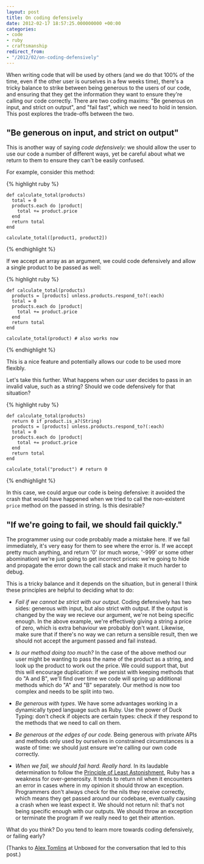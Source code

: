 ```yaml
---
layout: post
title: On coding defensively
date: 2012-02-17 18:57:25.000000000 +00:00
categories:
- code
- ruby
- craftsmanship
redirect_from:
- "/2012/02/on-coding-defensively"
---
```

When writing code that will be used by others (and we do that 100% of the time, even if the other user is ourselves in a few weeks time), there's a tricky balance to strike between being generous to the users of our code, and ensuring that they get the information they want to ensure they're calling our code correctly. There are two coding maxims: "Be generous on input, and strict on output", and "fail fast", which we need to hold in tension. This post explores the trade-offs between the two.

## "Be generous on input, and strict on output"

This is another way of saying *code defensively:* we should allow the user to use our code a number of different ways, yet be careful about what we return to them to ensure they can't be easily confused.

For example, consider this method:

{% highlight ruby %}

    def calculate_total(products)
      total = 0
      products.each do |product|
        total += product.price
      end
      return total
    end

    calculate_total([product1, product2])

{% endhighlight %}

If we accept an array as an argument, we could code defensively and allow a single product to be passed as well:

{% highlight ruby %}

    def calculate_total(products)
      products = [products] unless.products.respond_to?(:each)
      total = 0
      products.each do |product|
        total += product.price
      end
      return total
    end

    calculate_total(product) # also works now

{% endhighlight %}

This is a nice feature and potentially allows our code to be used more flexibly.

Let's take this further. What happens when our user decides to pass in an invalid value, such as a string? Should we code defensively for that situation?

{% highlight ruby %}

    def calculate_total(products)
      return 0 if product.is_a?(String)
      products = [products] unless.products.respond_to?(:each)
      total = 0
      products.each do |product|
        total += product.price
      end
      return total
    end

    calculate_total("product") # return 0

{% endhighlight %}

In this case, we could argue our code is being defensive: it avoided the crash that would have happened when we tried to call the non-existent `price` method on the passed in string. Is this desirable?

## "If we're going to fail, we should fail quickly."

The programmer using our code probably made a mistake here. If we fail immediately, it's very easy for them to see where the error is. If we accept pretty much anything, and return '0' (or much worse, '-999' or some other abomination) we're just going to get incorrect prices: we're going to hide and propagate the error down the call stack and make it much harder to debug.

This is a tricky balance and it depends on the situation, but in general I think these principles are helpful to deciding what to do:

* *Fail if we cannot be strict with our output.* Coding defensively has two sides: generous with input, but also strict with output. If the output is changed by the way we recieve our argument, we're not being specific enough. In the above example, we're effectively giving a string a price of zero, which is extra behaviour we probably don't want. Likewise, make sure that if there's no way we can return a sensible result, then we should not accept the argument passed and fail instead.


* *Is our method doing too much?* In the case of the above method our user might be wanting to pass the name of the product as a string, and look up the product to work out the price. We could support that, but this will encourage duplication: if we persist with keeping methods that do "A and B", we'll find over time we code will spring up additional methods which do "A" and "B" separately. Our method is now too complex and needs to be split into two.

* *Be generous with types.* We have some advantages working in a dynamically typed language such as Ruby. Use the power of Duck Typing: don't check if objects are certain types: check if they respond to the methods that we need to call on them.

* *Be generous at the edges of our code.* Being generous with private APIs and methods only used by ourselves in constrained circumstances is a waste of time: we should just ensure we're calling our own code correctly.

* *When we fail, we should fail hard. Really hard.* In its laudable determination to follow the [Principle of Least Astonishment](http://en.wikipedia.org/wiki/Principle_of_least_astonishment), Ruby has a weakness for over-generosity. It tends to return nil when it encounters an error in cases where in my opinion it should throw an exception. Programmers don't always check for the nils they receive correctly, which means they get passed around our codebase, eventually causing a crash when we least expect it. We should not return nil: that's not being specific enough with our outputs. We should throw an exception or terminate the program if we really need to get their attention.

What do you think? Do you tend to learn more towards coding defensively, or failing early?

(Thanks to [Alex Tomlins](http://www.unboxedconsulting.com/people/alex-tomlins) at Unboxed for the conversation that led to this post.)
